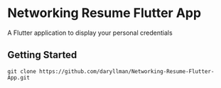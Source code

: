 # Networking Resume Flutter App

A  Flutter application to display your personal credentials

## Getting Started

```
git clone https://github.com/daryllman/Networking-Resume-Flutter-App.git
```

